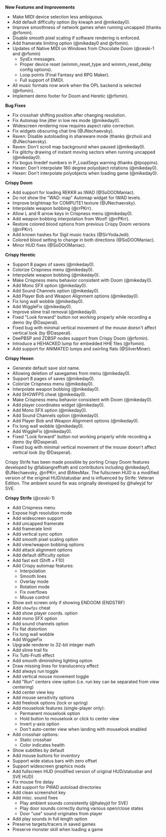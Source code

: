 **New Features and Improvements**
* Make MIDI device selection less ambiguous.
* Add default difficulty option (by kiwaph and @mikeday0).
* Improve smoothness of network games when running uncapped (thanks @rfomin).
* Disable smooth pixel scaling if software rendering is enforced.
* Add framerate limiting option (@mikeday0 and @rfomin).
* Updates of Native MIDI on Windows from Chocolate Doom (@ceski-1 and @rfomin)
  * SysEx messages.
  * Proper device reset (winmm_reset_type and winmm_reset_delay config options).
  * Loop points (Final Fantasy and RPG Maker).
  * Full support of EMIDI.
* All music formats now work when the OPL backend is selected (@rfomin).
* Implement demo footer for Doom and Heretic (@rfomin).

**Bug Fixes**
* Fix crosshair shifting position after changing resolution.
* Fix Automap line jitter in low res mode (@mikeday0).
* Widescreen rendering now requires aspect ratio correction.
* Fix widgets obscuring chat line (@JNechaevsky).
* Raven: Disable autoloading in shareware mode (thanks @rzhxiii and @JNechaevsky).
* Raven: Don't scroll map background when paused (@mikeday0).
* Fix glitchy drawing of instant moving sectors when running uncapped (@mikeday0).
* Fix bogus linedef numbers in P_LoadSegs warning (thanks @tpoppins).
* Hexen: Don't interpolate 180 degree polyobject rotations (@mikeday0).
* Hexen: Don't interpolate polyobjects when loading game (@mikeday0).

**Crispy Doom**
* Add support for loading REKKR as IWAD (@SoDOOManiac).
* Do not show the "WAD: map" Automap widget for IWAD levels.
* Improve brightmap for COMPUTE1 texture (@JNechaevsky).
* Interpolate weapon bobbing (@rrPKrr).
* Allow L and R arrow keys in Crispness menu (@mikeday0).
* Add weapon bobbing interpolation from Woof! (@rrPKrr).
* Restore colored blood options from previous Crispy Doom versions (@rrPKrr).
* Add known hashes for Sigil music tracks (@SirYodaJedi).
* Colored blood setting to change in both directions (@SoDOOManiac).
* Minor HUD fixes (@SoDOOManiac).

**Crispy Heretic**
* Support 8 pages of saves (@mikeday0).
* Colorize Crispness menu (@mikeday0).
* Interpolate weapon bobbing (@mikeday0).
* Make Crispness menu behavior consistent with Doom (@mikeday0).
* Add Mono SFX option (@mikeday0).
* Add Sound Channels option (@mikeday0).
* Add Player Bob and Weapon Alignment options (@mikeday0).
* Fix long wall wobble (@mikeday0).
* Add WiggleFix (@mikeday0).
* Improve slime trail removal (@mikeday0).
* Fixed "Look forward" button not working properly while recording a demo (by @Dasperal).
* Fixed bug with minimal vertical movement of the mouse doesn't affect vertical look (by @Dasperal).
* DeePBSP and ZDBSP nodes support from Crispy Doom (@rfomin).
* Introduce a HEHACKED lump for embedded HHE files (@rfomin).
* Add support for ANIMATED lumps and swirling flats (@SilverMiner).

**Crispy Hexen**
* Generate default save slot name.
* Allowing deletion of savegames from menu (@mikeday0).
* Support 8 pages of saves (@mikeday0).
* Colorize Crispness menu (@mikeday0).
* Interpolate weapon bobbing (@mikeday0).
* Add SHOWFPS cheat (@mikeday0).
* Make Crispness menu behavior consistent with Doom (@mikeday0).
* Add player coordinates widget (@mikeday0).
* Add Mono SFX option (@mikeday0).
* Add Sound Channels option (@mikeday0).
* Add Player Bob and Weapon Alignment options (@mikeday0).
* Fix long wall wobble (@mikeday0).
* Add WiggleFix (@mikeday0).
* Fixed "Look forward" button not working properly while recording a demo (by @Dasperal).
* Fixed bug with minimal vertical movement of the mouse doesn't affect vertical look (by @Dasperal).

Crispy Strife has been made possible by porting Crispy Doom features developed by @fabiangreffrath and contributors including @mikeday0, @JNechaevsky, @rrPKrr, and @AlexMax. The fullscreen HUD is a modified version of the original HUD/statusbar and is influenced by Strife: Veteran Edition. The ambient sound fix was originally developed by @haleyjd for SVE.

**Crispy Strife** (@ceski-1)
* Add Crispness menu
* Expose high resolution mode
* Add widescreen support 
* Add uncapped framerate
* Add framerate limit
* Add vertical sync option
* Add smooth pixel scaling option
* Add view/weapon bobbing options
* Add attack alignment options
* Add default difficulty option
* Add fast exit (Shift + F10)
* Add Crispy automap features:
    * Interpolation
    * Smooth lines
    * Overlay mode
    * Rotation mode
    * Fix overflows
    * Mouse control
* Show exit screen only if showing ENDOOM (ENDSTRF)
* Add `showfps` cheat
* Add show player coords. option
* Add mono SFX option
* Add sound channels option
* Fix flat distortion
* Fix long wall wobble
* Add WiggleFix
* Upgrade renderer to 32-bit integer math
* Add slime trail fix
* Fix Tutti-Frutti effect
* Add smooth diminishing lighting option
* Draw missing lines for translucency effect
* Add always run toggle
* Add vertical mouse movement toggle
* Add "Run" centers view option (i.e. run key can be separated from view centering)
* Add center view key
* Add mouse sensitivity options
* Add freelook options (lock or spring)
* Add mouselook features (single-player only):
    * Permanent mouselook option
    * Hold button to mouselook or click to center view
    * Invert y-axis option
    * Don't auto-center view when landing with mouselook enabled
* Add crosshair options:
    * Static crosshair
    * Color indicates health
* Show subtitles by default
* Add mouse buttons for inventory
* Support wide status bars with zero offset
* Support widescreen graphics mods
* Add fullscreen HUD (modified version of original HUD/statusbar and SVE HUD)
* Fix mouse fire delay
* Add support for PWAD autoload directories
* Add clean screenshot key
* Add misc. sound fixes
    * Play ambient sounds consistently (@haleyjd for SVE)
    * Play door sounds correctly during various open/close states
    * Door "use" sound originates from player
* Add play sounds in full length option
* Preserve targets/tracers in saved games
* Preserve monster skill when loading a game

